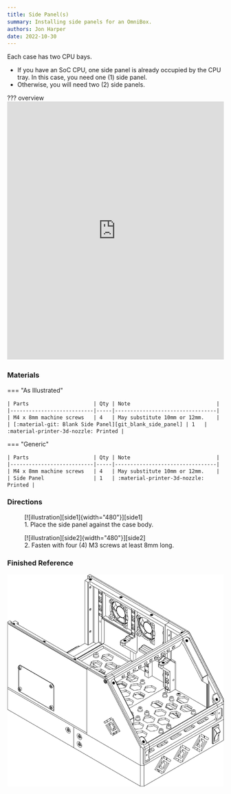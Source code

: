 ```yaml
---
title: Side Panel(s)
summary: Installing side panels for an OmniBox.
authors: Jon Harper
date: 2022-10-30
---
```


Each case has two CPU bays.

- If you have an SoC CPU, one side panel is already occupied by the CPU tray. In this case, you need one (1) side panel.
- Otherwise, you will need two (2) side panels.

??? overview
    <iframe src="https://jon-harper.github.io/OmniBox/video/0.9.9/side.mp4" frameborder="0" width="100%" height="600px" allowfullscreen></iframe>

### Materials

=== "As Illustrated"

    | Parts                     | Qty | Note                            |
    |---------------------------|-----|---------------------------------|
    | M4 x 8mm machine screws   | 4   | May substitute 10mm or 12mm.    |
    | [:material-git: Blank Side Panel][git_blank_side_panel] | 1   | :material-printer-3d-nozzle: Printed |

=== "Generic"

    | Parts                     | Qty | Note                            |
    |---------------------------|-----|---------------------------------|
    | M4 x 8mm machine screws   | 4   | May substitute 10mm or 12mm.    |
    | Side Panel                | 1   | :material-printer-3d-nozzle: Printed |

### Directions
                                                            
<figure markdown>
  [![illustration][side1]{width="480"}][side1]
  <figcaption>1. Place the side panel against the case body.</figcaption>
</figure>

<figure markdown>
  [![illustration][side2]{width="480"}][side2]
  <figcaption>2. Fasten with four (4) M3 screws at least 8mm long.</figcaption>
</figure>


### Finished Reference

![illustration][side_final]

[side1]: ../img/assembly/panels/side/side1.png
[side2]: ../img/assembly/panels/side/side2.png
[side_final]: ../img/assembly/panels/side/side_final.png